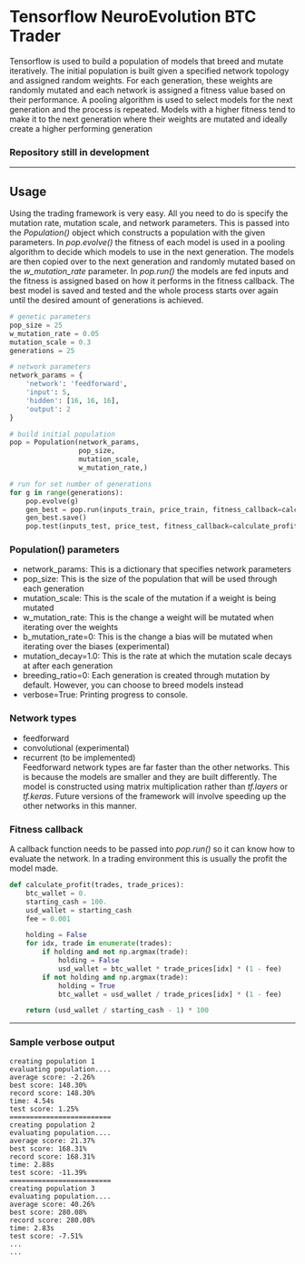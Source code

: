 # Tensorflow NeuroEvolution BTC Trader
Tensorflow is used to build a population of models that breed and mutate iteratively. The initial population is built given a specified network topology and assigned random weights. For each generation, these weights are randomly mutated and each network is assigned a fitness value based on their performance. A pooling algorithm is used to select models for the next generation and the process is repeated. Models with a higher fitness tend to make it to the next generation where their weights are mutated and ideally create a higher performing generation    

### Repository still in development     

---   

## Usage   
Using the trading framework is very easy. All you need to do is specify the mutation rate, mutation scale, and network parameters. This is passed into the _Population()_ object which constructs a population with the given parameters. In _pop.evolve()_ the fitness of each model is used in a pooling algorithm to decide which models to use in the next generation. The models are then copied over to the next generation and randomly mutated based on the _w_mutation_rate_ parameter. In _pop.run()_ the models are fed inputs and the fitness is assigned based on how it performs in the fitness callback. The best model is saved and tested and the whole process starts over again until the desired amount of generations is achieved.
```python
# genetic parameters
pop_size = 25
w_mutation_rate = 0.05
mutation_scale = 0.3
generations = 25

# network parameters
network_params = {
    'network': 'feedforward',
    'input': 5,
    'hidden': [16, 16, 16],             
    'output': 2
}

# build initial population
pop = Population(network_params,
                 pop_size,
                 mutation_scale,
                 w_mutation_rate,)

# run for set number of generations
for g in range(generations):
    pop.evolve(g)
    gen_best = pop.run(inputs_train, price_train, fitness_callback=calculate_profit)
    gen_best.save()
    pop.test(inputs_test, price_test, fitness_callback=calculate_profit)
```
### Population() parameters   
- network_params: This is a dictionary that specifies network parameters
- pop_size: This is the size of the population that will be used through each generation
- mutation_scale: This is the scale of the mutation if a weight is being mutated
- w_mutation_rate: This is the change a weight will be mutated when iterating over the weights
- b_mutation_rate=0: This is the change a bias will be mutated when iterating over the biases (experimental)
- mutation_decay=1.0: This is the rate at which the mutation scale decays at after each generation
- breeding_ratio=0: Each generation is created through mutation by default. However, you can choose to breed models instead
- verbose=True: Printing progress to console.

### Network types
- feedforward   
- convolutional (experimental)   
- recurrent (to be implemented)   
Feedforward network types are far faster than the other networks. This is because the models are smaller and they are built differently. The model is constructed using matrix multiplication rather than _tf.layers_ or _tf.keras_. Future versions of the framework will involve speeding up the other networks in this manner.

### Fitness callback   
A callback function needs to be passed into _pop.run()_ so it can know how to evaluate the network. In a trading environment this is usually the profit the model made.   
```python
def calculate_profit(trades, trade_prices):
    btc_wallet = 0.
    starting_cash = 100.
    usd_wallet = starting_cash
    fee = 0.001

    holding = False
    for idx, trade in enumerate(trades):
        if holding and not np.argmax(trade):
            holding = False
            usd_wallet = btc_wallet * trade_prices[idx] * (1 - fee)
        if not holding and np.argmax(trade):
            holding = True
            btc_wallet = usd_wallet / trade_prices[idx] * (1 - fee)

    return (usd_wallet / starting_cash - 1) * 100
```
---   

### Sample verbose output
```
creating population 1
evaluating population....
average score: -2.26%
best score: 148.30%
record score: 148.30%
time: 4.54s
test score: 1.25%
=========================
creating population 2
evaluating population....
average score: 21.37%
best score: 168.31%
record score: 168.31%
time: 2.88s
test score: -11.39%
=========================
creating population 3
evaluating population....
average score: 40.26%
best score: 280.08%
record score: 280.08%
time: 2.83s
test score: -7.51%
...
...
```
